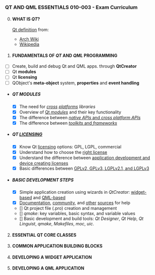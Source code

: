 ### QT AND QML ESSENTIALS 010-003 - Exam Curriculum

0. #### WHAT IS *QT*?
	[Qt definition](definition.md) from:
	- [Arch Wiki](definition.md#from-arch-wiki)
	- [Wikipedia](definition.md#from-wikipedia)


1. #### FUNDAMENTALS OF *QT* AND *QML* PROGRAMMING
- [ ] Create, build and debug Qt and QML apps. through **QtCreator**
- [ ] Qt **modules**
- [ ] Qt **licensing**
- [ ] QObject's **meta-object** system, **properties** and **event handling**

* ##### QT MODULES
    - [x] The need for *[cross](cross_platform.md) [platforms](supported_platforms.md) libraries*
    - [x] Overview of [Qt *modules*](modules.md) and their key functionality
    - [x] The difference between [*native APIs* and *cross platform APIs*](cross_platform.md#cross-platform-vs-native-apis)
    - [x] The difference between [*toolkits* and *frameworks*](definition.md#toolkit-vs-framework)

* ##### QT [LICENSING](licensing.md)
    - [x] Know Qt [licensing](licensing.md#license-models) options: GPL, LGPL, commercial
    - [x] Understand how to choose the [right license](licensing.md#application-development)
    - [x] Understand the difference between [application development and device creating licenses](licensing.md#application-development-vs-device-creation-licenses)
    - [x] Basic differences between [GPLv2, GPLv3, LGPLv2.1, and LGPLv3](licensing.md#open-source-licensing)

* ##### BASIC DEVELOPMENT STEPS
    - [x] Simple application creation using wizards in *QtCreator*: [widget-based](https://wiki.qt.io/Basic_Qt_Programming_Tutorial) and [QML-based](https://doc.qt.io/qtcreator/quick-projects.html)
    - [x] [Documentation](https://doc.qt.io), [community](https://forum.qt.io), and [other](https://doc.qt.io/qt-5/qtassistant-index.html) [sources](https://wiki.qt.io/Online_Communities) for help
	- [] Qt project file (.pro) creation and management
	- [] *qmake*: key variables, basic syntax, and variable values
	- [] Basic development and build tools: *Qt Designer*, *Qt Help*, *Qt Linguist*, *qmake*, *Makefiles*, *moc*, *uic*.

2. #### ESSENTIAL QT CORE CLASSES

3. #### COMMON APPLICATION BUILDING BLOCKS

4. #### DEVELOPING A WIDGET APPLICATION

5. #### DEVELOPING A QML APPLICATION